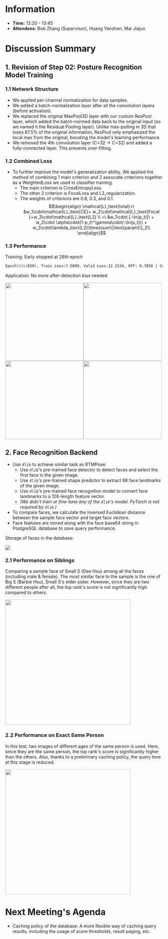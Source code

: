# Information
- **Time:** 13:20 - 13:45 
- **Attendees:** Bob Zhang (Supervisor), Huang Yanzhen, Mai Jiajun
# Discussion Summary

## 1. Revision of Step 02: Posture Recognition Model Training
### 1.1 Network Structure
- We applied per-channel normalization for data samples.
- We added a batch-normalization layer after all the convolution layers (before activation).
- We replaced the original MaxPool3D layer with our custom ResPool layer, which added the batch-normed data back to the original input  (so we named it the Residual Pooling layer). Unlike max-polling in 3D that loses 87.5% of the original information, ResPool only emphasized the local max from the original, boosting the model's learning performance.
- We removed the 4th convolution layer (C=32 -> C=32) and added a fully-connected layer. This prevents over-fitting.

### 1.2 Combined Loss
- To further improve the model's generalization ability, We applied the method of combining 1 main criterion and 2 associate criterions together as a WeightedLoss we used in classifier training.
	- The main criterion is CrossEntropyLoss.
	- The other 2 criterion is FocalLoss and L2_regularization.
	- The weights of criterions are 0.6, 0.3, and 0.1.
$$\begin{align}
\mathcal{L}_\text{total}=\ &w_1\cdot\mathcal{L}_\text{CE}+
w_2\cdot\mathcal{L}_\text{Focal }+w_3\cdot\mathcal{L}_\text{L2} \\
=\ &w_1\cdot [-\ln(p_t)]\ + w_2\cdot \alpha\cdot(1-p_t)^\gamma\cdot(-\ln(p_t))\ + w_3\cdot\lambda_\text{L2}\times\sum\|\text{param}\|_2\\
\end{align}$$

### 1.3 Performance
 Training: Early stopped at 26th epoch
```sh
Epoch[026/650], Train Loss:7.5009, Valid Loss:12.1534, OFF: 0.7858 | Cur Optim: 1967384384992, Min VL: 10.0571, Num OF epochs: 4
```

Application: No more after-detection bias needed.

<div style="display: flex; flex-wrap: wrap;">
<img src="https://github.com/user-attachments/assets/be1cc700-0aa5-4675-a3fa-4ef7aff4a581" height="250"/>
<img src="https://github.com/user-attachments/assets/8e1abd5f-e2b8-408c-8478-508146f5ba91" height="250"/>
<img src="https://github.com/user-attachments/assets/40f7466d-91c0-40cf-92f4-c069762a7419" height="250"/>
<img src="https://github.com/user-attachments/assets/aa1c0a7f-a2d9-4a19-9b9f-2253b9ed3ed2" height="250"/>
</div>

## 2. Face Recognition Backend
- Use `dlib` to achieve similar task as RTMPose:
	- Use `dlib`'s pre-trained face detector to detect faces and select the first face in the given image.
	- Use `dlib`'s pre-trained shape predictor to extract 68 face landmarks of the given image.
	- Use `dlib`'s pre-trained face recognition model to convert face landmarks to a 128-length feature vector.
	- *(We didn't train or fine-tune any of the `dlib`'s model. PyTorch is not required by `dlib`.)*
- To compare faces, we calculate the inversed Euclidean distance between the sample face vector and target face vectors.
- Face features are stored along with the face base64 string in PostgreSQL database to save query performance.

Storage of faces in the database:

<img src="https://s2.loli.net/2025/03/07/sKCoRnjVXpOwfeS.png" >

### 2.1 Performance on Siblings
Comparing a sample face of Small S (Dee Hsu) among all the faces (including male & female). The most similar face to the sample is the one of Big S (Barbie Hsu), Small S's elder sister. However, since they are two different people after all, the top rank's score is not significantly high compared to others.

<img src="https://s2.loli.net/2025/03/07/rUlhsyS68XYdAnH.png" height="400px">

### 2.2 Performance on Exact Same Person
In this test, two images of different ages of the same person is used. Here, since they are the same person, the top rank's score is significantly higher than the others. Also, thanks to a preliminary caching policy, the query time at this stage is reduced.

<img src="https://s2.loli.net/2025/03/07/WgtqwR9MZO7aGfE.png" height="400px">

# Next Meeting's Agenda
- Caching policy of the database: A more flexible way of caching query results, including the usage of score thresholds, result paging, etc.